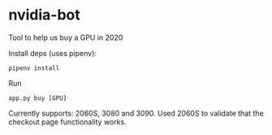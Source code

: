 # nvidia-bot
Tool to help us buy a GPU in 2020


Install deps (uses pipenv):
```
pipenv install
```

Run
```
app.py buy [GPU]
```

Currently supports: 2060S, 3080 and 3090. Used 2060S to validate that the checkout page functionality works.
